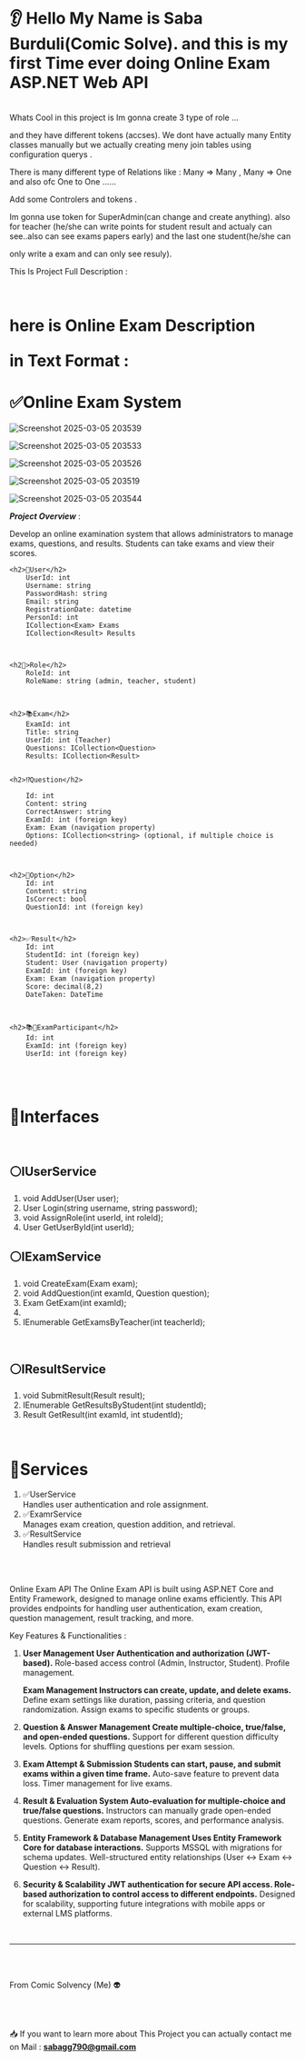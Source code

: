 

<h1>👂 Hello My Name is Saba Burduli(Comic Solve). and this is my first Time ever doing Online Exam ASP.NET Web API </h1>
<br>
Whats Cool in this project is Im gonna create 3 type of role ...
<br>

and they have different tokens (accses). We dont have actually many Entity classes manually but we actually creating meny join tables using configuration querys .<br>

There is many different type of Relations like : Many => Many , Many => One and also ofc One to One ......<br>

Add some Controlers and tokens .<br>


Im gonna use token for SuperAdmin(can change and create anything). also for teacher (he/she can write points for student result and actualy can see..also can see exams papers early) and the last one student(he/she can 

only write a exam and can only see resuly).<br>

This Is Project Full Description :<br>


<br>

<main aling="center">

 
<h1 aling="center" style="color=🟨">here is Online Exam Description 
	
in Text Format : </h1>


 
<h1> ✅Online Exam System</h1>




 
![Screenshot 2025-03-05 203539](https://github.com/user-attachments/assets/89e289be-2423-4290-89f0-321fef03d3c0)
<br>

![Screenshot 2025-03-05 203533](https://github.com/user-attachments/assets/b73acdbd-3937-421c-a37a-1a51819d5580)
<br>

![Screenshot 2025-03-05 203526](https://github.com/user-attachments/assets/a88c98cc-493b-4d5e-98c0-c1c3ac76fb11)
<br>

![Screenshot 2025-03-05 203519](https://github.com/user-attachments/assets/8e2f31b1-1b8e-42d0-839d-2eb6fcfece0f)
<br>

![Screenshot 2025-03-05 203544](https://github.com/user-attachments/assets/f8509629-f8b8-4dc1-9d61-089de9357bf0)
<br>

***Project Overview*** :


Develop an online examination system that allows administrators to manage exams, questions, and results. Students can take exams and view their scores.



	<h2>🙋User</h2>
	 	UserId: int
		Username: string
		PasswordHash: string
		Email: string
		RegistrationDate: datetime
		PersonId: int
		ICollection<Exam> Exams 
		ICollection<Result> Results



	<h2👏>Role</h2>
		RoleId: int
		RoleName: string (admin, teacher, student)
		


	<h2>📚Exam</h2>
		ExamId: int
		Title: string
		UserId: int (Teacher)
		Questions: ICollection<Question>
		Results: ICollection<Result>


	<h2>⁉️Question</h2>
 
		Id: int
		Content: string
		CorrectAnswer: string
		ExamId: int (foreign key)
		Exam: Exam (navigation property)
		Options: ICollection<string> (optional, if multiple choice is needed)


  
  	<h2>💢Option</h2>
	 	Id: int
		Content: string
		IsCorrect: bool
		QuestionId: int (foreign key)


 
	<h2>✅Result</h2>
		Id: int
		StudentId: int (foreign key)
		Student: User (navigation property)
		ExamId: int (foreign key)
		Exam: Exam (navigation property)
		Score: decimal(8,2)
		DateTaken: DateTime



	<h2>📚🙋ExamParticipant</h2>
		Id: int
		ExamId: int (foreign key)
		UserId: int (foreign key)





<br>

<br>



<h1>💢Interfaces</h1>
<br>

<h2>⚪IUserService </h2>

<ol>

<li> void AddUser(User user);</li>

<li> User Login(string username, string password);</li>

<li> void AssignRole(int userId, int roleId);</li>

<li> User GetUserById(int userId);</li>

</ol>



<h2>⚪IExamService</h2>


<ol>

	
<li> void CreateExam(Exam exam);</li>


	
<li> void AddQuestion(int examId, Question question);</li>



<li> Exam GetExam(int examId);<li>


	
<li> IEnumerable<Exam> GetExamsByTeacher(int teacherId);</li>
		
</ol>		



<br>

<h2>⚪IResultService </h2>

<ol>
	
<li> void SubmitResult(Result result);</li>

	
<li> IEnumerable<Result> GetResultsByStudent(int studentId);</li>

	
<li> Result GetResult(int examId, int studentId);</li>

</ol>


<br>

<h1>💢Services</h1>

<ol>
	
 <li> ✅UserService</li>
	Handles user authentication and role assignment.


<li> ✅ExamrService</li>
	Manages exam creation, question addition, and retrieval.

<li> ✅ResultService</li>
	Handles result submission and retrieval
 
</ol>



<br>

</main>


<br>


Online Exam API The Online Exam API is built using ASP.NET Core and Entity Framework, designed to manage online exams efficiently. This API provides endpoints for handling user authentication, exam creation, question management, result tracking, and more.


 Key Features & Functionalities :
 

1. **User Management User Authentication and authorization (JWT-based).** Role-based access control (Admin, Instructor, Student). Profile management.


   **Exam Management Instructors can create, update, and delete exams.** Define exam settings like duration, passing criteria, and question randomization. Assign exams to specific students or groups.

   

2. **Question & Answer Management Create multiple-choice, true/false, and open-ended questions.** Support for different question difficulty levels. Options for shuffling questions per exam session.
 

   
3. **Exam Attempt & Submission Students can start, pause, and submit exams within a given time frame.**  Auto-save feature to prevent data loss. Timer management for live exams.



4. **Result & Evaluation System Auto-evaluation for multiple-choice and true/false questions.** Instructors can manually grade open-ended questions. Generate exam reports, scores, and performance analysis.


5. **Entity Framework & Database Management Uses Entity Framework Core for database interactions.** Supports MSSQL with migrations for schema updates. Well-structured entity relationships (User ↔ Exam ↔ Question ↔ Result).


6. **Security & Scalability JWT authentication for secure API access. Role-based authorization to control access to different endpoints.** Designed for scalability, supporting future integrations with mobile apps or external LMS platforms.


<br>

--------------------------------------------------------------------------------------------------------------------------------------------------------------

<br>
<br>

   From Comic Solvency (Me) 👽
   
<br>
<br>

 📥  If you want to learn more about This Project you can actually contact me on Mail : **sabagg790@gmail.com**


